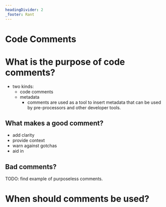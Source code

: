 ```yaml
---
headingDivider: 2
_footer: Rant
---
```

<!-- class: lead -->

# Code Comments

# What is the purpose of code comments?

* two kinds:
  * code comments
  * metadata
    * comments are used as a tool to insert metadata that can be used by
    pre-processors and other developer tools.


## What makes a good comment?

* add clarity
* provide context
* warn against gotchas
* aid in

## Bad comments?

TODO: find example of purposeless comments.


# When should comments be used?

